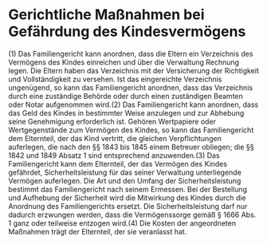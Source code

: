 # Gerichtliche Maßnahmen bei Gefährdung des Kindesvermögens

(1) Das Familiengericht kann anordnen, dass die Eltern ein Verzeichnis des Vermögens des Kindes einreichen und über die Verwaltung Rechnung legen. Die Eltern haben das Verzeichnis mit der Versicherung der Richtigkeit und Vollständigkeit zu versehen. Ist das eingereichte Verzeichnis ungenügend, so kann das Familiengericht anordnen, dass das Verzeichnis durch eine zuständige Behörde oder durch einen zuständigen Beamten oder Notar aufgenommen wird.(2) Das Familiengericht kann anordnen, dass das Geld des Kindes in bestimmter Weise anzulegen und zur Abhebung seine Genehmigung erforderlich ist. Gehören Wertpapiere oder Wertgegenstände zum Vermögen des Kindes, so kann das Familiengericht dem Elternteil, der das Kind vertritt, die gleichen Verpflichtungen auferlegen, die nach den §§ 1843 bis 1845 einem Betreuer obliegen; die §§ 1842 und 1849 Absatz 1 sind entsprechend anzuwenden.(3) Das Familiengericht kann dem Elternteil, der das Vermögen des Kindes gefährdet, Sicherheitsleistung für das seiner Verwaltung unterliegende Vermögen auferlegen. Die Art und den Umfang der Sicherheitsleistung bestimmt das Familiengericht nach seinem Ermessen. Bei der Bestellung und Aufhebung der Sicherheit wird die Mitwirkung des Kindes durch die Anordnung des Familiengerichts ersetzt. Die Sicherheitsleistung darf nur dadurch erzwungen werden, dass die Vermögenssorge gemäß § 1666 Abs. 1 ganz oder teilweise entzogen wird.(4) Die Kosten der angeordneten Maßnahmen trägt der Elternteil, der sie veranlasst hat. 

